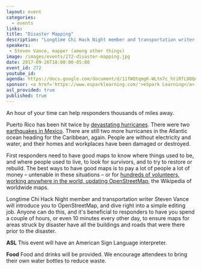 ```yaml
---
layout: event
categories: 
  - events
links:
title: "Disaster Mapping"
description: "Longtime Chi Hack Night member and transportation writer Steven Vance will introduce us to OpenStreetMap. We will dive right into a simple map editing job that can help responders thousands of miles away with accurate information about roads and buildings."
speakers:
 - Steven Vance, mapper (among other things)
image: /images/events/272-disaster-mapping.jpg
date: 2017-09-26T18:00:00-05:00
event_id: 272
youtube_id: 
agenda: https://docs.google.com/document/d/11fWQtqmgK-WLtn7c_htiRfLO8Qer-UL_ARrAXP6-ZVs/edit
sponsor: <a href='https://www.esparklearning.com/'>eSpark Learning</a>
asl_provided: true
published: true
---
```


An hour of your time can help responders thousands of miles away.

Puerto Rico has been hit twice by [devastating hurricanes](https://www.nytimes.com/2017/09/20/us/hurricane-maria-puerto-rico-power.html). There were two [earthquakes in Mexico](http://www.latimes.com/world/la-fg-mexico-earthquake-20170921-story.html). There are still two more hurricanes in the Atlantic ocean heading for the Caribbean, again. People are without electricity and water, and their homes and workplaces have been damaged or destroyed. 

First responders need to have good maps to know where things used to be, and where people used to live, to look for survivors, and to try to restore or rebuild. The best ways to have good maps is to pay a lot of people a lot of money – untenable in these situations – or for [hundreds of volunteers, working anywhere in the world, updating OpenStreetMap](https://www.hotosm.org/), the Wikipedia of worldwide maps. 

Longtime Chi Hack Night member and transportation writer Steven Vance will introduce you to OpenStreetMap, and dive right into a simple editing job. Anyone can do this, and it's beneficial to responders to have you spend a couple of hours, or even 10 minutes every other day, to ensure maps for areas struck by disaster have all the buildings and roads that were there prior to the disaster. 

**ASL** This event will have an American Sign Language interpreter.

**Food** Food and drinks will be provided. We encourage attendees to bring their own water bottles to reduce waste.